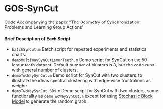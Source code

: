 # GOS-SynCut
Code Accompanying the paper "The Geometry of Synchronization Problems and Learning Group Actions"

#### Brief Description of Each Script
+ `batchSynCut.m` Batch script for repeated experiments and statistics charts.
+ `demoMultiWaySynCutLemurTeeth.m` Demo script for SynCut on the 50 lemur teeth dataset. Default number of clusters is 3, but the code runs with general number of clusters.
+ `demoTwoWaySynCut.m` Demo script for SynCut with two clusters, to illustrate the ideas spectral clustering with edge-wise frustrations as weights.
+ `demoTwoWaySynCut_SBM.m` Demo script for SynCut with two clusters, same functionality as `demoTwoWaySynCut.m` except for using [Stochastic Block Model](https://en.wikipedia.org/wiki/Stochastic_block_model) to generate the random graph.


